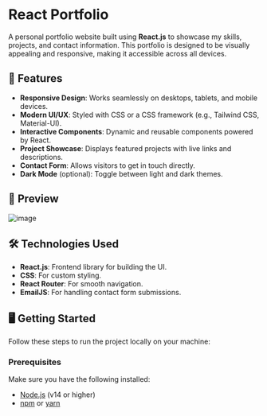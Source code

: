 # React Portfolio

A personal portfolio website built using **React.js** to showcase my skills, projects, and contact information. This portfolio is designed to be visually appealing and responsive, making it accessible across all devices.

## 🚀 Features

- **Responsive Design**: Works seamlessly on desktops, tablets, and mobile devices.
- **Modern UI/UX**: Styled with CSS or a CSS framework (e.g., Tailwind CSS, Material-UI).
- **Interactive Components**: Dynamic and reusable components powered by React.
- **Project Showcase**: Displays featured projects with live links and descriptions.
- **Contact Form**: Allows visitors to get in touch directly.
- **Dark Mode** (optional): Toggle between light and dark themes.

## 📸 Preview
![image](https://github.com/user-attachments/assets/ab3ab209-0fff-40cb-9620-bdde13e68e19)


## 🛠️ Technologies Used

- **React.js**: Frontend library for building the UI.
- **CSS**: For custom styling.
- **React Router**: For smooth navigation.
- **EmailJS**: For handling contact form submissions.

## 🖥️ Getting Started

Follow these steps to run the project locally on your machine:

### Prerequisites

Make sure you have the following installed:
- [Node.js](https://nodejs.org/) (v14 or higher)
- [npm](https://www.npmjs.com/) or [yarn](https://yarnpkg.com/)


